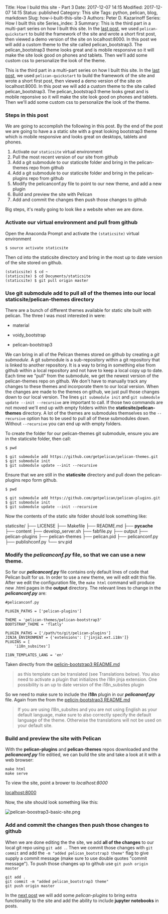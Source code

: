 Title: How I build this site - Part 3
Date: 2017-12-07 14:15
Modified: 2017-12-07 14:15
Status: published
Category: This site
Tags: python, pelican, blog, markdown
Slug: how-i-built-this-site-3
Authors: Peter D. Kazarinoff
Series: How I built this site
Series_index: 3
Summary: This is the third part in a multi-part series on how I built this site. In the [last post]({filename}how_I_built_this_site2.md), we used ```pelican-quickstart``` to build the framework of the site and wrote a short first post, then viewed a demo version of the site on localhost:8000. In this post we will add a custom theme to the site called pelican_bootstrap3. The pelican_bootstrap3 theme looks great and is mobile responsive so it will make the site look good on phones and tablets. Then we'll add some custom css to personalize the look of the theme.

This is the third part in a multi-part series on how I built this site. In the [last post]({filename}how_I_built_this_site2.md), we used ```pelican-quickstart``` to build the framework of the site and wrote a short first post, then viewed a demo version of the site on localhost:8000. In this post we will add a custom theme to the site called pelican_bootstrap3. The pelican_bootstrap3 theme looks great and is mobile reponsive so it will make the site look good on phones and tablets. Then we'll add some custom css to personalize the look of the theme.

### Steps in this post

We are going to accomplish the following in this post. By the end of the post we are going to have a a static site with a great looking bootstrap3 theme which is mobile responsive and looks great on desktops, tablets and phones.

1. Activate our ```staticsite``` virtual environment
2. Pull the most recent version of our site from github
3. Add a git submodule to our staticsite folder and bring in the pelican-themes repo from github
4. Add a git submodule to our staticsite folder and bring in the pelican-plugins repo from github
5. Modify the pelicanconf.py file to point to our new theme, and add a new plugin
6. Build and preview the site with Pelican
7. Add and commit the changes then push those changes to github

Big steps, it's really going to look like a website when we are done.


### Activate our virtual environment and pull from github

Open the Anaconda Prompt and activate the ```(staticsite)``` virtual environment

```
$ source activate staticsite
```

Then cd into the staticsite directory and bring in the most up to date version of the site stored on github.

```
(staticsite) $ cd ~
(staticsite) $ cd Documents/staticsite
(staticsite) $ git pull origin master
```
### Use git submodule add to pull all of the themes into our local **staticsite/pelican-themes** directory

There are a bunch of different themes available for static site built with pelican. The three I was most interested in were:

* material

* voidy_bootstrap

* pelican-bootstrap3

We can bring in all of the Pelican themes stored on github by creating a _git submodule_. A git submodule is a sub-repository within a git repository that is linked to another repository. It is a way to bring in something else from github within a local repository and not have to keep a local copy up to date. Each time we "pull" from the submodule, we get the newest version of the pelican-themes repo on github. We don't have to manually track any changes to these themes and incorporate them to our local version. When the changes are made to the themes on github, we just pull those changes down to our local version. The lines ```git submodule init``` and ```git submodule update --init --recursive``` are important to call. If those two commands are not moved we'll end up with empty folders within the **staticsite/pelican-themes** directory. A lot of the themes are submodules themselves so the ```--recursive``` option has to be used to pull all of these submodules down. Without ```--recursive``` you can end up with empty folders.

To create the folder for our pelican-themes git submodule, ensure you are in the staticsite folder, then call:

```
$ pwd

$ git submodule add https://github.com/getpelican/pelican-themes.git
$ git submodule init
$ git submodule update --init --recursive
```

Ensure that we are still in the **staticsite** directory and pull down the pelican-plugins repo form github.

```
$ pwd

$ git submodule add https://github.com/getpelican/pelican-plugins.git
$ git submodule init
$ git submodule update --init --recursive
```
Now the contents of the static site folder should look something like:

staticsite/
├── LICENSE
├── Makefile
├── README.md
├── __pycache__
├── content
├── develop_server.sh
├── fabfile.py
├── output
├── pelican-plugins
├── pelican-themes
├── pelican.pid
├── pelicanconf.py
├── publishconf.py
└── srv.pid

### Modify the **_pelicanconf.py_** file, so that we can use a new theme.

So far our **_pelicanconf.py_** file contains only default lines of code that Pelican built for us. In order to use a new theme, we will edit edit this file. After we edit the configuration file, the ```make html``` command will produce new .html pages in the **output** directory. The relevant lines to change in the **_pelicanconf.py_** are:

```angular2html
#pelicanconf.py

PLUGIN_PATHS = ['pelican-plugins']

THEME = 'pelican-themes/pelican-bootstrap3'
BOOTSTRAP_THEME = 'flatly'

PLUGIN_PATHS = ['/path/to/git/pelican-plugins']
JINJA_ENVIRONMENT = {'extensions': ['jinja2.ext.i18n']}
PLUGINS = [
    'i18n_subsites']
    
I18N_TEMPLATES_LANG = 'en'
```

Taken directly from the [pelicin-bootstrap3 README.md](https://github.com/getpelican/pelican-themes/tree/master/pelican-bootstrap3)

> as this template can be translated (see Translations below). You also need to activate a plugin that initializes the i18n jinja extension. One possibility is an up to date version of the i18n_subsites plugin

So we need to make sure to include the **i18n** plugin in our **_pelicanonf.py_** file. Again from the from the [pelicin-bootstrap3 README.md](https://github.com/getpelican/pelican-themes/tree/master/pelican-bootstrap3)

> If you are using i18n_subsites and you are not using English as your default language, make sure to also correctly specify the default language of the theme. Otherwise the translations will not be used on your default site.

### Build and preview the site with Pelican

With the **pelican-plugins** and **pelican-themes** repos downloaded and the **_pelicanconf.py_** file editied, we can build the site and take a look at it with a web browser:

```
make html
make serve
```

To view the site, point a brower to _localhost:8000_

[localhost:8000](localhost:8000)

Now, the site should look something like this:

![pelican-boostrap3-basic-site.png]({filename}/images/pelican-bootstrap3-basic-site.png)

### Add and commit the changes then push those changes to github

When we are done editing the the site, we add **all of the changes** to our local git repo using ```git add .```. Then we commit those changes with ```git commit``` and add the ```-m "added pelican_bootstrap3 theme"``` flag to give supply a commit message (make sure to use double quotes "commit message"). To push those changes up to github use ```git push origin master```

```
git add .
git commit -m "added pelican_bootstrap3 theme"
git push origin master
```

In the [next post]({filename}how_I_built_this_site4.md) we will add some _pelican-plugins_ to bring extra functionality to the site and add the ability to include **jupyter notebooks** in posts.
